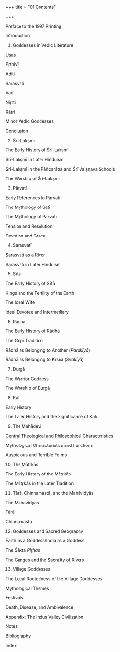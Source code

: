 +++
title = "01 Contents"

+++

Preface to the 1997 Printing

Introduction

1. Goddesses in Vedic Literature

Uṣas

Pṛthivī

Aditi

Sarasvatī

Vāc

Niṛrti

Rātrī

Minor Vedic Goddesses

Conclusion

2. Śrī-Lakṣmī

The Early History of Śrī-Lakṣmī

Śrī-Lakṣmī in Later Hinduism

Śrī-Lakṣmī in the Pāñcarātra and Śrī Vaiṣṇava Schools

The Worship of Śrī-Lakṣmi

3. Pārvatī

Early References to Pārvatī

The Mythology of Satī

The Mythology of Pārvatī

Tension and Resolution

Devotion and Grace

4. Sarasvatī

Sarasvatī as a River

Sarasvatī in Later Hinduism

5. Sītā

The Early History of Sītā

Kings and the Fertility of the Earth

The Ideal Wife

Ideal Devotee and Intermediary

6. Rādhā

The Early History of Rādhā

The Gopī Tradition

Rādhā as Belonging to Another \(*Parakīyā*\)

Rādhā as Belonging to Krsna \(*Svakīyā*\)

7. Durgā

The Warrior Goddess

The Worship of Durgā

8. Kālī

Early History

The Later History and the Significance of Kālī

9. The Mahādevi

Central Theological and Philosophical Characteristics

Mythological Characteristics and Functions

Auspicious and Terrible Forms

10. The Mātṛkās

The Early History of the Mātṛkās

The Mātṛkās in the Later Tradition

11. Tārā, Chinnamastā, and the Mahāvidyās

The Mahāvidyās

Tārā

Chinnamastā

12. Goddesses and Sacred Geography

Earth as a Goddess/India as a Goddess

The Śākta *Pīṭhas*

The Ganges and the Sacrality of Rivers

13. Village Goddesses

The Local Rootedness of the Village Goddesses

Mythological Themes

Festivals

Death, Disease, and Ambivalence

Appendix: The Indus Valley Civilization

Notes

Bibliography

Index




